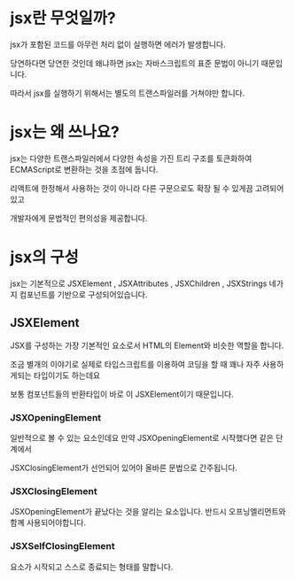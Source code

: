 # jsx란 무엇일까?

jsx가 포함된 코드를 아무런 처리 없이 실행하면 에러가 발생합니다.

당연하다면 당연한 것인데 왜냐하면 jsx는 자바스크립트의 표준 문법이 아니기 때문입니다.

따라서 jsx를 실행하기 위해서는 별도의 트랜스파일러를 거쳐야만 합니다.

# jsx는 왜 쓰나요?

jsx는 다양한 트랜스파일러에서 다양한 속성을 가진 트리 구조를 토큰화하여 ECMAScript로 변환하는 것을 초점에 둡니다.

리액트에 한정해서 사용하는 것이 아니라 다른 구문으로도 확장 될 수 있게끔 고려되어있고

개발자에게 문법적인 편의성을 제공합니다.

# jsx의 구성

jsx는 기본적으로 JSXElement , JSXAttributes , JSXChildren , JSXStrings 네가지 컴포넌트를 기반으로 구성되어있습니다.

## JSXElement

JSX를 구성하는 가장 기본적인 요소로서 HTML의 Element와 비슷한 역할을 합니다.

조금 별개의 이야기로 실제로 타입스크립트를 이용하여 코딩을 할 때 꽤나 자주 사용하게되는 타입이기도 하는데요

보통 컴포넌트들의 반환타입이 바로 이 JSXElement이기 때문입니다.

### JSXOpeningElement

일반적으로 볼 수 있는 요소인데요 만약 JSXOpeningElement로 시작했다면 같은 단계에서

JSXClosingElement가 선언되어 있어야 올바른 문법으로 간주됩니다.

### JSXClosingElement

JSXOpeningElement가 끝났다는 것을 알리는 요소입니다. 반드시 오프닝엘리먼트와 함꼐 사용되어야합니다.

### JSXSelfClosingElement

요소가 시작되고 스스로 종료되는 형태를 말합니다.

<script/>와 같은 형태를 표현한다고 볼 수 있고 이는 잠재적으로 자식을 가족있지 않다는 것을 암시하기도 합니다.

### JSXFragment

아무런 요소가 없는 형태로 JSXSelfClosingElement 형태를 띨 수 없습니다.

<></> 이런식으로 작성되어있는 것을 의미합니다.

조금 생소하지만 막상 읽어보면 당연하게 쓰고있는 녀석들입니다.

# jsx에는 컴포넌트가 대문자로 시작해야한다는 제약이 없다.

컴포넌트는 대문자로 시작해야한다는 제약은 리액트에서 자체적으로 제공하는 제약인데요

이것은 기본 html 과 리액트 컴포넌트를 원활히 구분하기 위한 제약입니다.

# JSXElementName

JSXElementName은 JSXElement의 요소이름으로 쓸 수 있는 것을 의미합니다.

이름으로 가능한 것은 다음과 같은데요

## JSXIdentifier

JSX 내부에서 사용할 수 있는 식별자를 의미합니다.

자바스크립트의 식별자 규칙과 동일한데요

숫자로 시작하거나 $, \_ 외의 다른 특수문자로는 시작할 수 없습니다.

## JSXNamespacedName

JSXIdentifier:JSXIdentifier의 조합이라고 할 수 있습니다. :를 통해 서로 다른 식별자를 이어주는 것도 하나의 식별자로 취급되는데요

:로 묶을 수 있는 것은 한개 뿐이며 두개 이상은 올바른 식별자로 취급되지 않습니다.

이거 이해하기가 좀 빡셀 수 있는데 예시를 보면 이해가 조금 쉽습니다.

```tsx

<foo:bar></foo:bar> // <<< 이건 가능 왜냐면 :로 묶는게 한개뿐이었음

<foo:bar:baz></foo:bar:baz> // <<< 이건 불가능 왜냐면 :로 묶는게 한개 이상
```

## JSXMemeberExpression

JSXidentifier.JSXIdentifier의 조합입니다.

.을 통해 서로 다른 식별자를 이어주는 것도 하나의 식별자로 취급되는데

그러면 위의 NamespacedName과 무슨 차이가 있냐?? 라는 궁금증이 생깁니다.

:로 묶는것과는 다르게 .을 여러개 이어서 사용할 수도 있다는 차이점이 존재하지만

네임 스페이스를 이어서 사용하는것은 불가능합니다.

```tsx
<foo.bar.baz></foo.bar.baz> // 이건 okay

<foo:bar.baz></foo:bar.baz> // 이건 불가능
```

# JSXAttributes

JSXElement에 부여할 수 있는 속성을 의미합니다.

단순히 속성을 의미하기 때문에 모든 경우에서 필수값이 아니고 존재하지 않아도 에러가 나지 않습니다.

## JSXSpreadAttributes

자바스크립트의 전개 연산자와 동일한 역할을 한다고 볼 수 있습니다.

{...AssignmentExpression} 이 표현식에는 객체뿐만 아니라 자바스크립트에서 표현식으로 취급되는 모든것이 들어갈 수 있습니다.

조건문 표현식, 화살표 함수, 할당식 등등이 가능합니다.

## JSXAttribute

속성을 나타내는 키와 값으로 짝을 이루어서 표현합니다.

키는 JSXAttributeName , 값은 JSXAttributeValue로 불립니다.

### JSXAttributeName

속성의 키 값입니다. 여기서도 마찬가지로 :를 이용하여 키를 나타낼 수 있는데요

```tsx
function valid1() {
  return <foo.bar foo:bar="baz"></foo.bar>;
}
```

### JSXAttributeValue

속성의 키에 할당할 수 있는 값입니다.

밸류는 조금 까다로운 면이 있는데 다음 조건을 만족해야합니다.

#### "큰따옴표로 구성된 문자열"

#### '작은 따옴표로 구성된 문자열'

문자열 내부에 아무 내용이 없어도 괜찮습니다.

#### { AssignmentExpression }

자바스크립트의 표현식을 의미합니다.

즉 자바스크립트에서 변수에 할당할 수 있는 표현식이라면 JSX 속성 값으로도 가능합니다.

#### JSXElement

다른 JSX 요소가 들어갈수도 있습니다.

리액트에서는 보기 힘든 코드지만 이런 형태도 가능합니다.

```tsx
function Child({attribute}) {
    return <div>{attribute}</div>
}

export default function App() {
    return (
        <div>
            <Child attribute=<div>hello</div>>
        </div>
    )
}

```

굉장히 어색하게 느껴지는데 사실 이렇게 써도 됩니다.

이게 어색한 이유는 보통 다른 jsx를 attribute로 넣을때에는 중괄호로 감싸주었기 때문일것입니다.

```tsx
<Card item={<div>hello</div>} />
```

이렇게요 그런데 사실 이렇게 중괄호로 감싸주는 것은

jsx의 규칙이 아니라 prettier의 규칙입니다.

prettier는 태그가 포함된 JSX 구문을 좀 더 쉽게 읽히도록 하기 위해 이런 규칙을 두었다고하네요


### JSXFragment

값으로 별도 속성을 갖지 않는 형태의 JSX 요소가 들어갈 수 있습니다.

즉 비어있는 형태의 <></>를 attribute로 넣는것도 okay 입니다.


## JSXChildren

JSXElement의 자식의 값을 나타냅니다.

JSX는 트리구조를 나타내기 위해 만들어졌기 때문에 JSX로 부모 자식 관계를 나타낼수 있는데요

그 자식관계를 JSXChildren이라고합니다.

이 JSXChildren은 또 내부적으로 여러가지 기본 단위를 가지는데요..

### JSXChild

JSXChildren을 이루는 기본단위입니다.

단어의 차이에서 예상할 수 있듯이 JSXChildren은 JSXChild를 0개 이상 가질 수 있습니다.

### JSXText


